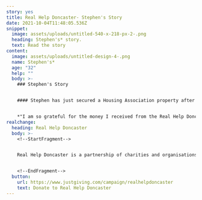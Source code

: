 ```yaml
---
story: yes
title: Real Help Doncaster- Stephen's Story
date: 2021-10-04T11:48:05.536Z
snippet:
  image: assets/uploads/untitled-540-x-218-px-2-.png
  heading: Stephen's* story.
  text: Read the story
content:
  image: assets/uploads/untitled-design-4-.png
  name: Stephen's*
  age: "32"
  help: ""
  body: >-
    ### Stephen's Story


    #### Stephen has just secured a Housing Association property after living in an overcrowded house with family during the Coronavirus lockdown. However, being a single parent on universal credit, Stephen is struggling to buy all the essential household items he needs for him and his young son. Stephen has also had security issues in previously tenancies which had led to him feeling unsafe. 


    *"I am so grateful for the money I received from the Real Help Doncaster Fund. It has enabled me to buy my son his own bed and mattress, helping him to get a better sleep every night. The fund also help me to have privacy in my home by allowing me to buy curtains and blinds for our rooms. Thank you so much.*
realchange:
  heading: Real Help Doncaster
  body: >-
    <!--StartFragment-->


    Real Help Doncaster is a partnership of charities and organisations working to help people experiencing homelessness and rough sleeping. We want to make sure that your generosity can make a real difference to peoples lives. Our aim is to give people the best possible chance of moving away from the street and into a safer and healthier lifestyle.


    <!--EndFragment-->
  button:
    url: https://www.justgiving.com/campaign/realhelpdoncaster
    text: Donate to Real Help Doncaster
---
```

